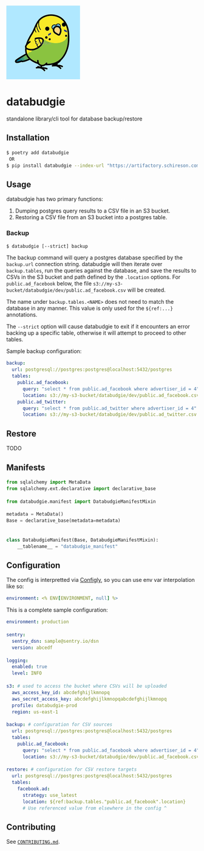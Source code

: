 ![databudgie](databudgie.png)

# databudgie

standalone library/cli tool for database backup/restore

## Installation

```bash
$ poetry add databudgie
 OR
$ pip install databudgie --index-url "https://artifactory.schireson.com/artifactory/api/pypi/pypi/simple"
```

## Usage

databudgie has two primary functions:

1. Dumping postgres query results to a CSV file in an S3 bucket.
1. Restoring a CSV file from an S3 bucket into a postgres table.

### Backup

```
$ databudgie [--strict] backup
```

The backup command will query a postgres database specified by the `backup.url` connection string. databudgie will then iterate over `backup.tables`, run the queries against the database, and save the results to CSVs in the S3 bucket and path defined by the `.location` options. For `public.ad_facebook` below, the file `s3://my-s3-bucket/databudgie/dev/public.ad_facebook.csv` will be created.

The name under `backup.tables.<NAME>` does not need to match the database in any manner. This value is only used for the `${ref:...}` annotations.

The `--strict` option will cause databudgie to exit if it encounters an error backing up a specific table, otherwise it will attempt to proceed to other tables.

Sample backup configuration:

```yml
backup:
  url: postgresql://postgres:postgres@localhost:5432/postgres
  tables:
    public.ad_facebook:
      query: "select * from public.ad_facebook where advertiser_id = 4"
      location: s3://my-s3-bucket/databudgie/dev/public.ad_facebook.csv
    public.ad_twitter:
      query: "select * from public.ad_twitter where advertiser_id = 4"
      location: s3://my-s3-bucket/databudgie/dev/public.ad_twitter.csv
```

## Restore

TODO

## Manifests

```py
from sqlalchemy import MetaData
from sqlalchemy.ext.declarative import declarative_base

from databudgie.manifest import DatabudgieManifestMixin

metadata = MetaData()
Base = declarative_base(metadata=metadata)


class DatabudgieManifest(Base, DatabudgieManifestMixin):
    __tablename__ = "databudgie_manifest"
```

## Configuration

The config is interpretted via [Configly](https://github.com/schireson/configly), so you can use env var interpolation like so:

```yml
environment: <% ENV[ENVIRONMENT, null] %>
```

This is a complete sample configuration:

```yml
environment: production

sentry:
  sentry_dsn: sample@sentry.io/dsn
  version: abcedf

logging:
  enabled: true
  level: INFO

s3: # used to access the bucket where CSVs will be uploaded
  aws_access_key_id: abcdefghijlkmnopq
  aws_secret_access_key: abcdefghijlkmnopqabcdefghijlkmnopq
  profile: databudgie-prod
  region: us-east-1

backup: # configuration for CSV sources
  url: postgresql://postgres:postgres@localhost:5432/postgres
  tables:
    public.ad_facebook:
      query: "select * from public.ad_facebook where advertiser_id = 4"
      location: s3://my-s3-bucket/databudgie/dev/public.ad_facebook.csv

restore: # configuration for CSV restore targets
  url: postgresql://postgres:postgres@localhost:5432/postgres
  tables:
    facebook.ad:
      strategy: use_latest
      location: ${ref:backup.tables."public.ad_facebook".location}
      # Use referenced value from elsewhere in the config ^
```


## Contributing

See [`CONTRIBUTING.md`](./CONTRIBUTING.md).